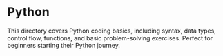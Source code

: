 # Python
This directory covers Python coding basics, including syntax, data types, control flow, functions, and basic problem-solving exercises. Perfect for beginners starting their Python journey.
